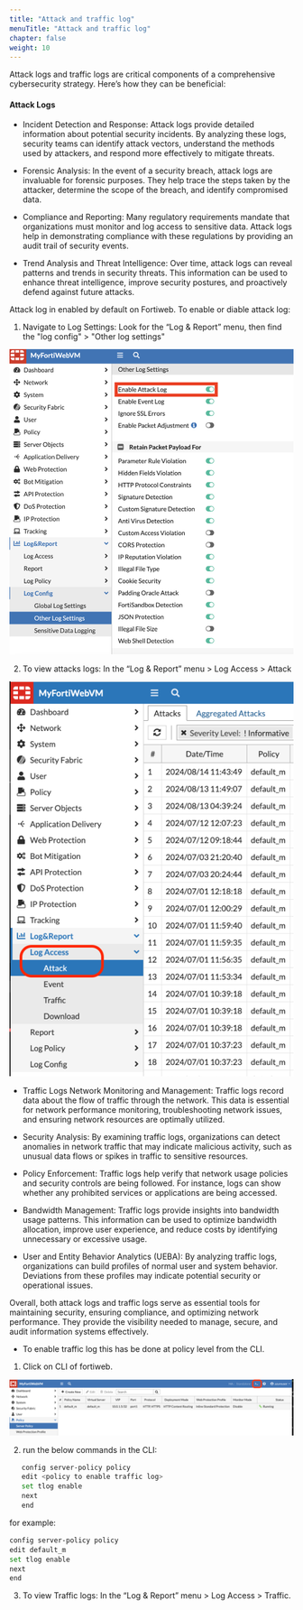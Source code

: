```yaml
---
title: "Attack and traffic log"
menuTitle: "Attack and traffic log"
chapter: false
weight: 10
---
```



Attack logs and traffic logs are critical components of a comprehensive cybersecurity strategy. Here’s how they can be beneficial:

#### Attack Logs

- Incident Detection and Response: Attack logs provide detailed information about potential security incidents. By analyzing these logs, security teams can identify attack vectors, understand the methods used by attackers, and respond more effectively to mitigate threats.

- Forensic Analysis: In the event of a security breach, attack logs are invaluable for forensic purposes. They help trace the steps taken by the attacker, determine the scope of the breach, and identify compromised data.

- Compliance and Reporting: Many regulatory requirements mandate that organizations must monitor and log access to sensitive data. Attack logs help in demonstrating compliance with these regulations by providing an audit trail of security events.

- Trend Analysis and Threat Intelligence: Over time, attack logs can reveal patterns and trends in security threats. This information can be used to enhance threat intelligence, improve security postures, and proactively defend against future attacks.

Attack log in enabled by default on Fortiweb. To enable or diable attack log:

1. Navigate to Log Settings: Look for the “Log & Report” menu, then find the "log config" > "Other log settings"

![imageattack](logsettings.png)

2. To view attacks logs: In the “Log & Report” menu > Log Access > Attack

![imageattack](../images/fwebattacklog.png)

- Traffic Logs
Network Monitoring and Management: Traffic logs record data about the flow of traffic through the network. This data is essential for network performance monitoring, troubleshooting network issues, and ensuring network resources are optimally utilized.

- Security Analysis: By examining traffic logs, organizations can detect anomalies in network traffic that may indicate malicious activity, such as unusual data flows or spikes in traffic to sensitive resources.

- Policy Enforcement: Traffic logs help verify that network usage policies and security controls are being followed. For instance, logs can show whether any prohibited services or applications are being accessed.

- Bandwidth Management: Traffic logs provide insights into bandwidth usage patterns. This information can be used to optimize bandwidth allocation, improve user experience, and reduce costs by identifying unnecessary or excessive usage.

- User and Entity Behavior Analytics (UEBA): By analyzing traffic logs, organizations can build profiles of normal user and system behavior. Deviations from these profiles may indicate potential security or operational issues.

Overall, both attack logs and traffic logs serve as essential tools for maintaining security, ensuring compliance, and optimizing network performance. They provide the visibility needed to manage, secure, and audit information systems effectively.

- To enable traffic log this has be done at policy level from the CLI.

1. Click on CLI of fortiweb. 

![cli](cli.png)

2. run the below commands in the CLI: 

```sh
   config server-policy policy
   edit <policy to enable traffic log>
   set tlog enable
   next
   end
   ```

   for example:

   ```sh 
   config server-policy policy
   edit default_m
   set tlog enable
   next 
   end
   ```

3. To view Traffic logs: In the “Log & Report” menu > Log Access > Traffic. 
